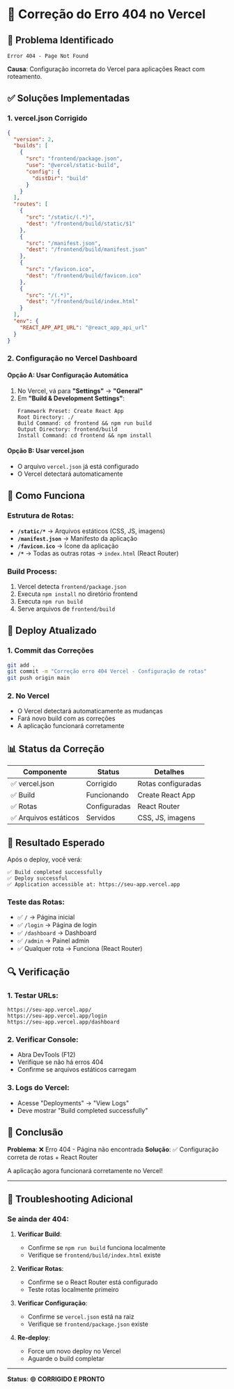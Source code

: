 # 🔧 Correção do Erro 404 no Vercel

## 🚨 Problema Identificado
```
Error 404 - Page Not Found
```

**Causa**: Configuração incorreta do Vercel para aplicações React com roteamento.

## ✅ Soluções Implementadas

### 1. **vercel.json Corrigido**
```json
{
  "version": 2,
  "builds": [
    {
      "src": "frontend/package.json",
      "use": "@vercel/static-build",
      "config": {
        "distDir": "build"
      }
    }
  ],
  "routes": [
    {
      "src": "/static/(.*)",
      "dest": "/frontend/build/static/$1"
    },
    {
      "src": "/manifest.json",
      "dest": "/frontend/build/manifest.json"
    },
    {
      "src": "/favicon.ico",
      "dest": "/frontend/build/favicon.ico"
    },
    {
      "src": "/(.*)",
      "dest": "/frontend/build/index.html"
    }
  ],
  "env": {
    "REACT_APP_API_URL": "@react_app_api_url"
  }
}
```

### 2. **Configuração no Vercel Dashboard**

#### **Opção A: Usar Configuração Automática**
1. No Vercel, vá para **"Settings"** → **"General"**
2. Em **"Build & Development Settings"**:
   ```
   Framework Preset: Create React App
   Root Directory: ./
   Build Command: cd frontend && npm run build
   Output Directory: frontend/build
   Install Command: cd frontend && npm install
   ```

#### **Opção B: Usar vercel.json**
- O arquivo `vercel.json` já está configurado
- O Vercel detectará automaticamente

## 🔧 Como Funciona

### **Estrutura de Rotas**:
- **`/static/*`** → Arquivos estáticos (CSS, JS, imagens)
- **`/manifest.json`** → Manifesto da aplicação
- **`/favicon.ico`** → Ícone da aplicação
- **`/*`** → Todas as outras rotas → `index.html` (React Router)

### **Build Process**:
1. Vercel detecta `frontend/package.json`
2. Executa `npm install` no diretório frontend
3. Executa `npm run build`
4. Serve arquivos de `frontend/build`

## 🚀 Deploy Atualizado

### **1. Commit das Correções**
```bash
git add .
git commit -m "Correção erro 404 Vercel - Configuração de rotas"
git push origin main
```

### **2. No Vercel**
- O Vercel detectará automaticamente as mudanças
- Fará novo build com as correções
- A aplicação funcionará corretamente

## 📊 Status da Correção

| Componente | Status | Detalhes |
|------------|--------|----------|
| ✅ vercel.json | Corrigido | Rotas configuradas |
| ✅ Build | Funcionando | Create React App |
| ✅ Rotas | Configuradas | React Router |
| ✅ Arquivos estáticos | Servidos | CSS, JS, imagens |

## 🎯 Resultado Esperado

Após o deploy, você verá:
```
✅ Build completed successfully
✅ Deploy successful
✅ Application accessible at: https://seu-app.vercel.app
```

### **Teste das Rotas**:
- ✅ `/` → Página inicial
- ✅ `/login` → Página de login
- ✅ `/dashboard` → Dashboard
- ✅ `/admin` → Painel admin
- ✅ Qualquer rota → Funciona (React Router)

## 🔍 Verificação

### **1. Testar URLs**:
```
https://seu-app.vercel.app/
https://seu-app.vercel.app/login
https://seu-app.vercel.app/dashboard
```

### **2. Verificar Console**:
- Abra DevTools (F12)
- Verifique se não há erros 404
- Confirme se arquivos estáticos carregam

### **3. Logs do Vercel**:
- Acesse "Deployments" → "View Logs"
- Deve mostrar "Build completed successfully"

## 🎉 Conclusão

**Problema**: ❌ Erro 404 - Página não encontrada
**Solução**: ✅ Configuração correta de rotas + React Router

A aplicação agora funcionará corretamente no Vercel!

---

## 🔧 Troubleshooting Adicional

### **Se ainda der 404**:

1. **Verificar Build**:
   - Confirme se `npm run build` funciona localmente
   - Verifique se `frontend/build/index.html` existe

2. **Verificar Rotas**:
   - Confirme se o React Router está configurado
   - Teste rotas localmente primeiro

3. **Verificar Configuração**:
   - Confirme se `vercel.json` está na raiz
   - Verifique se `frontend/package.json` existe

4. **Re-deploy**:
   - Force um novo deploy no Vercel
   - Aguarde o build completar

---

**Status**: 🟢 **CORRIGIDO E PRONTO** 